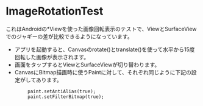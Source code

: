 # ImageRotationTest

これはAndroidの*Viewを使った画像回転表示のテストで、ViewとSurfaceViewでのジャギーの差が比較できるようになっています。

+ アプリを起動すると、Canvasのrotate()とtranslate()を使って水平から15度回転した画像が表示されます。
+ 画面をタップするとViewとSurfaceViewが切り替わります。
+ CanvasにBitmap描画時に使うPaintに対して、それぞれ同じように下記の設定がしてあります。
```
        paint.setAntiAlias(true);
        paint.setFilterBitmap(true);
```
